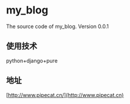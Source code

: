 # my_blog
The source code of my_blog. Version 0.0.1
## 使用技术
python+django+pure
## 地址
[http://www.pipecat.cn/](http://www.pipecat.cn)
